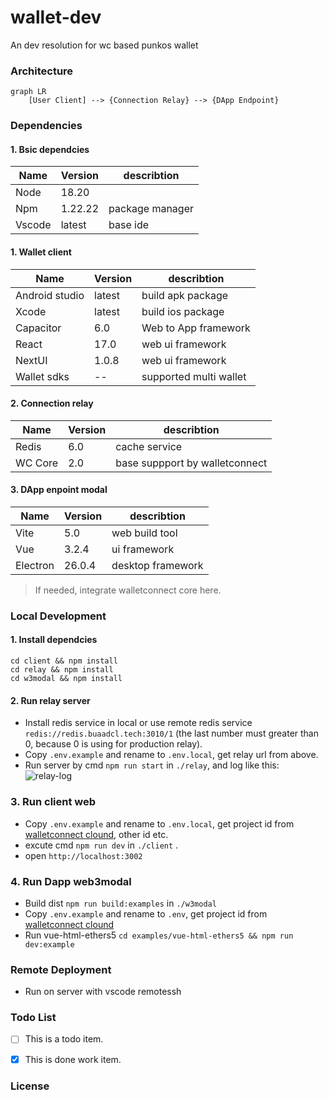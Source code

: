 # wallet-dev
An dev resolution for wc based punkos wallet

### Architecture

```mermaid
graph LR
    [User Client] --> {Connection Relay} --> {DApp Endpoint}
```

### Dependencies

#### 1. Bsic dependcies

| Name |Version | describtion | 
|----| ------- |  ----------- |
| Node  |  18.20 | | javascript env|
| Npm |1.22.22 | package manager |
| Vscode | latest | base ide |
 
#### 1. Wallet client

| Name |Version | describtion | 
|----| ------- |  ----------- |
| Android studio | latest| build apk package|
| Xcode | latest| build ios package|
| Capacitor | 6.0| Web to App framework |
| React | 17.0 | web ui framework |
| NextUI | 1.0.8 | web ui framework |
| Wallet sdks | -- | supported multi wallet |
 
 #### 2. Connection relay

| Name |Version | describtion | 
|----| ------- |  ----------- |
| Redis | 6.0 |  cache service|
| WC Core | 2.0| base suppport by walletconnect |

 #### 3.  DApp enpoint modal

| Name |Version | describtion | 
|----| ------- |  ----------- |
| Vite | 5.0 |  web build tool |
| Vue | 3.2.4|  ui framework |
| Electron | 26.0.4|  desktop framework |

> If needed, integrate walletconnect core here.

### Local Development
#### 1. Install dependcies
```shell
cd client && npm install 
cd relay && npm install 
cd w3modal && npm install 
```
#### 2. Run relay server

- Install redis service in local or use remote redis service `redis://redis.buaadcl.tech:3010/1` (the last number must greater than 0, because 0 is using for production relay).
- Copy `.env.example` and rename to `.env.local`,  get relay url from above.
- Run server by cmd `npm run start` in `./relay`, and log like this:
![relay-log](./relay/docs/image.png)

### 3. Run client web

- Copy `.env.example` and rename to `.env.local`,  get project id from [walletconnect clound](https://cloud.walletconnect.com/), other id etc.
- excute cmd `npm run dev` in `./client` . 
- open `http://localhost:3002`

### 4. Run Dapp web3modal

- Build dist `npm run build:examples` in `./w3modal`
- Copy `.env.example` and rename to `.env`,  get project id from [walletconnect clound](https://cloud.walletconnect.com/)
- Run vue-html-ethers5 `cd examples/vue-html-ethers5 && npm run dev:example` 

### Remote Deployment

- Run on server with vscode remotessh

### Todo List

- [ ] This is a todo item.
- [x] This is done work item.


### License